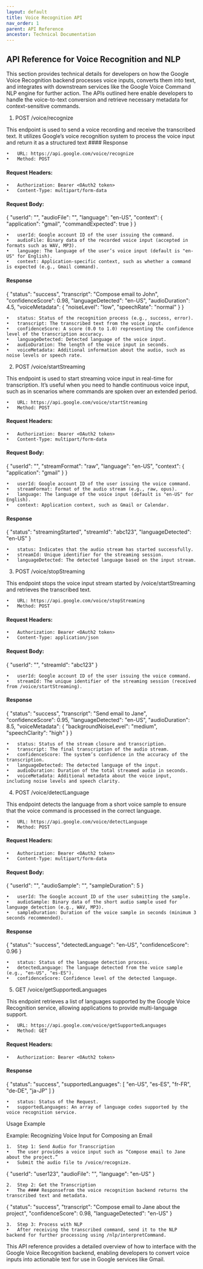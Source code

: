 ```yaml
---
layout: default
title: Voice Recognition API
nav_order: 1
parent: API Reference
ancestor: Technical Documentation
---
```


## API Reference for Voice Recognition and NLP

This section provides technical details for developers on how the Google Voice Recognition backend processes voice inputs, converts them into text, and integrates with downstream services like the Google Voice Command NLP engine for further action. The APIs outlined here enable developers to handle the voice-to-text conversion and retrieve necessary metadata for context-sensitive commands.

1. POST /voice/recognize

This endpoint is used to send a voice recording and receive the transcribed text. It utilizes Google’s voice recognition system to process the voice input and return it as a structured text #### Response

	•	URL: https://api.google.com/voice/recognize
	•	Method: POST

#### Request Headers:

	•	Authorization: Bearer <OAuth2 token>
	•	Content-Type: multipart/form-data

#### Request Body:

{
  "userId": "<Google Account ID>",
  "audioFile": "<binary audio data>",
  "language": "en-US",
  "context": {
    "application": "gmail",
    "commandExpected": true
  }
}

	•	userId: Google account ID of the user issuing the command.
	•	audioFile: Binary data of the recorded voice input (accepted in formats such as WAV, MP3).
	•	language: The language of the user’s voice input (default is "en-US" for English).
	•	context: Application-specific context, such as whether a command is expected (e.g., Gmail command).

#### Response

{
  "status": "success",
  "transcript": "Compose email to John",
  "confidenceScore": 0.98,
  "languageDetected": "en-US",
  "audioDuration": 4.5,
  "voiceMetadata": {
    "noiseLevel": "low",
    "speechRate": "normal"
  }
}

	•	status: Status of the recognition process (e.g., success, error).
	•	transcript: The transcribed text from the voice input.
	•	confidenceScore: A score (0.0 to 1.0) representing the confidence level of the transcription accuracy.
	•	languageDetected: Detected language of the voice input.
	•	audioDuration: The length of the voice input in seconds.
	•	voiceMetadata: Additional information about the audio, such as noise levels or speech rate.

2. POST /voice/startStreaming

This endpoint is used to start streaming voice input in real-time for transcription. It’s useful when you need to handle continuous voice input, such as in scenarios where commands are spoken over an extended period.

	•	URL: https://api.google.com/voice/startStreaming
	•	Method: POST

#### Request Headers:

	•	Authorization: Bearer <OAuth2 token>
	•	Content-Type: multipart/form-data

#### Request Body:

{
  "userId": "<Google Account ID>",
  "streamFormat": "raw",
  "language": "en-US",
  "context": {
    "application": "gmail"
  }
}

	•	userId: Google account ID of the user issuing the voice command.
	•	streamFormat: Format of the audio stream (e.g., raw, opus).
	•	language: The language of the voice input (default is "en-US" for English).
	•	context: Application context, such as Gmail or Calendar.

#### Response

{
  "status": "streamingStarted",
  "streamId": "abc123",
  "languageDetected": "en-US"
}

	•	status: Indicates that the audio stream has started successfully.
	•	streamId: Unique identifier for the streaming session.
	•	languageDetected: The detected language based on the input stream.

3. POST /voice/stopStreaming

This endpoint stops the voice input stream started by /voice/startStreaming and retrieves the transcribed text.

	•	URL: https://api.google.com/voice/stopStreaming
	•	Method: POST

#### Request Headers:

	•	Authorization: Bearer <OAuth2 token>
	•	Content-Type: application/json

#### Request Body:

{
  "userId": "<Google Account ID>",
  "streamId": "abc123"
}

	•	userId: Google account ID of the user issuing the voice command.
	•	streamId: The unique identifier of the streaming session (received from /voice/startStreaming).

#### Response

{
  "status": "success",
  "transcript": "Send email to Jane",
  "confidenceScore": 0.95,
  "languageDetected": "en-US",
  "audioDuration": 8.5,
  "voiceMetadata": {
    "backgroundNoiseLevel": "medium",
    "speechClarity": "high"
  }
}

	•	status: Status of the stream closure and transcription.
	•	transcript: The final transcription of the audio stream.
	•	confidenceScore: The system’s confidence in the accuracy of the transcription.
	•	languageDetected: The detected language of the input.
	•	audioDuration: Duration of the total streamed audio in seconds.
	•	voiceMetadata: Additional metadata about the voice input, including noise levels and speech clarity.

4. POST /voice/detectLanguage

This endpoint detects the language from a short voice sample to ensure that the voice command is processed in the correct language.

	•	URL: https://api.google.com/voice/detectLanguage
	•	Method: POST

#### Request Headers:

	•	Authorization: Bearer <OAuth2 token>
	•	Content-Type: multipart/form-data

#### Request Body:

{
  "userId": "<Google Account ID>",
  "audioSample": "<binary audio data>",
  "sampleDuration": 5
}

	•	userId: The Google account ID of the user submitting the sample.
	•	audioSample: Binary data of the short audio sample used for language detection (e.g., WAV, MP3).
	•	sampleDuration: Duration of the voice sample in seconds (minimum 3 seconds recommended).

#### Response

{
  "status": "success",
  "detectedLanguage": "en-US",
  "confidenceScore": 0.96
}

	•	status: Status of the language detection process.
	•	detectedLanguage: The language detected from the voice sample (e.g., "en-US", "es-ES").
	•	confidenceScore: Confidence level of the detected language.

5. GET /voice/getSupportedLanguages

This endpoint retrieves a list of languages supported by the Google Voice Recognition service, allowing applications to provide multi-language support.

	•	URL: https://api.google.com/voice/getSupportedLanguages
	•	Method: GET

#### Request Headers:

	•	Authorization: Bearer <OAuth2 token>

#### Response

{
  "status": "success",
  "supportedLanguages": [
    "en-US",
    "es-ES",
    "fr-FR",
    "de-DE",
    "ja-JP"
  ]
}

	•	status: Status of the Request.
	•	supportedLanguages: An array of language codes supported by the voice recognition service.

Usage Example

Example: Recognizing Voice Input for Composing an Email

	1.	Step 1: Send Audio for Transcription
	•	The user provides a voice input such as “Compose email to Jane about the project.”
	•	Submit the audio file to /voice/recognize.

{
  "userId": "user123",
  "audioFile": "<binary audio data>",
  "language": "en-US"
}

	2.	Step 2: Get the Transcription
	•	The #### Responsefrom the voice recognition backend returns the transcribed text and metadata.

{
  "status": "success",
  "transcript": "Compose email to Jane about the project",
  "confidenceScore": 0.98,
  "languageDetected": "en-US"
}

	3.	Step 3: Process with NLP
	•	After receiving the transcribed command, send it to the NLP backend for further processing using /nlp/interpretCommand.

This API reference provides a detailed overview of how to interface with the Google Voice Recognition backend, enabling developers to convert voice inputs into actionable text for use in Google services like Gmail.
